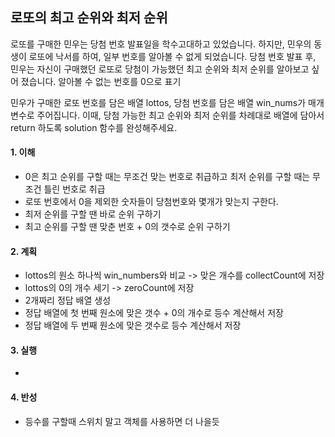 ## 로또의 최고 순위와 최저 순위
로또를 구매한 민우는 당첨 번호 발표일을 학수고대하고 있었습니다. 하지만, 민우의 동생이 로또에 낙서를 하여, 일부 번호를 알아볼 수 없게 되었습니다. 당첨 번호 발표 후, 민우는 자신이 구매했던 로또로 당첨이 가능했던 최고 순위와 최저 순위를 알아보고 싶어 졌습니다.
알아볼 수 없는 번호를 0으로 표기

민우가 구매한 로또 번호를 담은 배열 lottos, 당첨 번호를 담은 배열 win_nums가 매개변수로 주어집니다. 이때, 당첨 가능한 최고 순위와 최저 순위를 차례대로 배열에 담아서 return 하도록 solution 함수를 완성해주세요.

#### 1. 이해
- 0은 최고 순위를 구할 때는 무조건 맞는 번호로 취급하고 최저 순위를 구할 때는 무조건 틀린 번호로 취급
- 로또 번호에서 0을 제외한 숫자들이 당첨번호와 몇개가 맞는지 구한다.
- 최저 순위를 구할 땐 바로 순위 구하기
- 최고 순위를 구할 땐 맞춘 번호 + 0의 갯수로 순위 구하기

#### 2. 계획
- lottos의 원소 하나씩 win_numbers와 비교 -> 맞은 개수를 collectCount에 저장
- lottos의 0의 개수 세기 -> zeroCount에 저장
- 2개짜리 정답 배열 생성
- 정답 배열에 첫 번째 원소에 맞은 갯수 + 0의 개수로 등수 계산해서 저장
- 정답 배열에 두 번째 원소에 맞은 갯수로 등수 계산해서 저장

#### 3. 실행
- 

#### 4. 반성
- 등수를 구할때 스위치 말고 객체를 사용하면 더 나을듯
